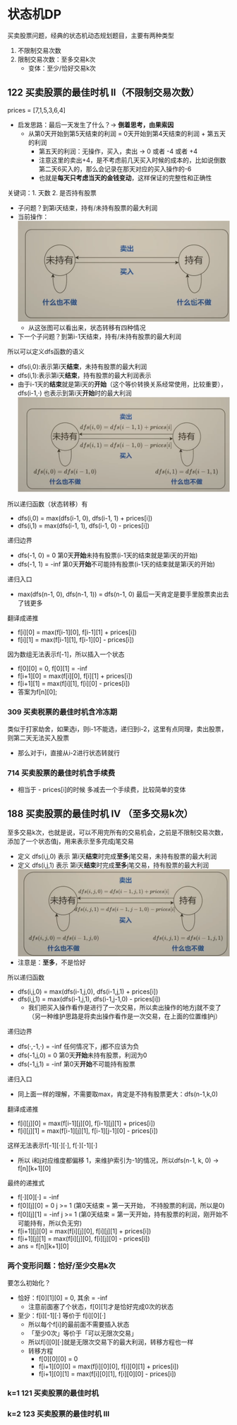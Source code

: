 # 状态机DP

买卖股票问题，经典的状态机动态规划题目，主要有两种类型

1. 不限制交易次数
2. 限制交易次数：至多交易k次
    - 变体：至少/恰好交易k次

## 122 买卖股票的最佳时机 II（不限制交易次数）

prices = [7,1,5,3,6,4]

- 启发思路：最后一天发生了什么？-> **倒着思考，由果索因**
    - 从第0天开始到第5天结束的利润 = 0天开始到第4天结束的利润 + 第五天的利润
        - 第五天的利润：无操作，买入，卖出 -> 0 或者 -4 或者 +4
        - 注意这里的卖出+4，是不考虑前几天买入时候的成本的，比如说倒数第二天6买入的，那么会记录在那天对应的买入操作的-6
        - 也就是**每天只考虑当天的金钱变动**，这样保证的完整性和正确性

关键词：1. 天数 2. 是否持有股票


- 子问题？到第i天结束，持有/未持有股票的最大利润
- 当前操作：![状态转移操作](../../../../assets/imgs/algorithms/leetcode/dp/image.png)
    - 从这张图可以看出来，状态转移有四种情况
- 下一个子问题？到第i-1天结束，持有/未持有股票的最大利润

所以可以定义dfs函数的语义

- dfs(i,0):表示第i天**结束**，未持有股票的最大利润
- dfs(i,1):表示第i天**结束**，持有股票的最大利润表示
- 由于i-1天的**结束**就是第i天的**开始**（这个等价转换关系经常使用，比较重要），dfs(i-1,·) 也表示到第i天**开始**时的最大利润![什么也不做](../../../../assets/imgs/algorithms/leetcode/dp/image-1.png)

所以递归函数（状态转移）有

- dfs(i,0) = max(dfs(i-1, 0), dfs(i-1, 1) + prices[i])
- dfs(i,1) = max(dfs(i-1, 1), dfs(i-1, 0) - prices[i])

递归边界

- dfs(-1, 0) = 0    第0天**开始**未持有股票(i-1天的结束就是第i天的开始)
- dfs(-1, 1) = -inf 第0天**开始**不可能持有股票(i-1天的结束就是第i天的开始)

递归入口

- max(dfs(n-1, 0), dfs(n-1, 1)) = dfs(n-1, 0) 最后一天肯定是要手里股票卖出去了钱更多

翻译成递推

- f[i][0] = max(f[i-1][0], f[i-1][1] + prices[i])
- f[i][1] = max(f[i-1][1], f[i-1][0] - prices[i])

因为数组无法表示f[-1]，所以插入一个状态

- f[0][0] = 0, f[0][1] = -inf
- f[i+1][0] = max(f[i][0], f[i][1] + prices[i])
- f[i+1][1] = max(f[i][1], f[i][0] - prices[i])
- 答案为f[n][0];

### 309 买卖税票的最佳时机含冷冻期

类似于打家劫舍，如果选i，则i-1不能选，递归到i-2，这里有点同理，卖出股票，则第二天无法买入股票

- 那么对于i，直接从i-2进行状态转就行

### 714 买卖股票的最佳时机含手续费

- 相当于 - prices[i]的时候 多减去一个手续费，比较简单的变体

## 188 买卖股票的最佳时机 IV （至多交易k次）

至多交易k次，也就是说，可以不用完所有的交易机会，之前是不限制交易次数，添加了一个状态值j，用来表示至多完成j笔交易

- 定义 dfs(i,j,0) 表示 第i天**结束**时完成**至多**j笔交易，未持有股票的最大利润
- 定义 dfs(i,j,1) 表示 第i天**结束**时完成**至多**j笔交易，持有股票的最大利润![alt text](../../../../assets/imgs/algorithms/leetcode/dp/image-2.png)
- 注意是：**至多**，不是恰好

所以递归函数

- dfs(i,j,0) = max(dfs(i-1,j,0), dfs(i-1,j,1) + prices[i])
- dfs(i,j,1) = max(dfs(i-1,j,1), dfs(i-1,j-1,0) - prices[i]) 
    - 我们把买入操作看作是进行了一次交易，所以卖出操作的地方j就不变了（另一种维护思路是将卖出操作看作是一次交易，在上面的位置维护j）

递归边界

- dfs(·,-1,·) = -inf  任何情况下，j都不应该为负
- dfs(-1,j,0) = 0     第0天**开始**未持有股票，利润为0
- dfs(-1,j,1) = -inf  第0天**开始**不可能持有股票

递归入口

- 同上面一样的理解，不需要取max，肯定是不持有股票更大：dfs(n-1,k,0)

翻译成递推

- f[i][j][0] = max(f[i-1][j][0], f[i-1][j][1] + prices[i])
- f[i][j][1] = max(f[i-1][j][1], f[i-1][j-1][0] - prices[i])

这样无法表示f[-1][·][·], f[·][-1][·]

- 所以 i和j对应维度都偏移 1，来维护索引为-1的情况，所以dfs(n-1, k, 0) -> f[n][k+1][0]

最终的递推式

- f[·][0][·] = -inf
- f[0][j][0] = 0  j >= 1  (第0天结束 = 第一天开始， 不持股票的利润，所以是0)
- f[0][j][1] = -inf  j >= 1 (第0天结束 = 第一天开始，持有股票的利润，刚开始不可能持有，所以负无穷)
- f[i+1][j][0] = max(f[i][j][0], f[i][j][1] + prices[i])
- f[i+1][j][1] = max(f[i][j][0], f[i][j][0] - prices[i])
- ans = f[n][k+1][0]

### 两个变形问题：恰好/至少交易k次

要怎么初始化？

- 恰好：f[0][1][0] = 0, 其余 = -inf
    - 注意前面塞了个状态，f[0][1]才是恰好完成0次的状态
- 至少：f[i][-1][·] 等价于 f[i][0][·]
    - 所以每个f[i]的最前面不需要插入状态
    - 「至少0次」等价于「可以无限次交易」
    - 所以f[i][0][·]就是无限次交易下的最大利润，转移方程也一样
    - 转移方程
        - f[0][0][0] = 0
        - f[i+1][0][0] = max(f[i][0][0], f[i][0][1] + prices[i])
        - f[i+1][0][1] = max(f[i][0][1], f[i][0][0] - prices[i])

###  k=1 121 买卖股票的最佳时机
###  k=2 123 买卖股票的最佳时机 III

